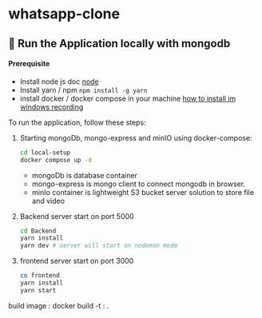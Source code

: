 # whatsapp-clone

## 🚀 Run the Application locally with mongodb

#### Prerequisite

- Install node js doc [node](https://nodejs.org/en/download/package-manager)
- Install yarn / npm `npm install -g yarn`
- install docker / docker compose in your machine [how to install im windows recording](https://youtu.be/P5kuR4kAzWo?si=QdbX3AE4dzTlf8nl)

To run the application, follow these steps:

1. Starting mongoDb, mongo-express and minIO using docker-compose:
   ```bash
   cd local-setup
   docker compose up -d
   ```
   - mongoDb is database container
   - mongo-express is mongo client to connect mongodb in browser.
   - minIo container is lightweight S3 bucket server solution to store file and video
   
2. Backend server start on port 5000
   ```bash
   cd Backend
   yarn install
   yarn dev # server will start on nodemon mode
   ```

3. frontend server start on port 3000
   ```bash
   co frontend
   yarn install
   yarn start
   ```

<!-- for image build  -->

build image : docker build -t <filename>:<tagnumber> .

   
